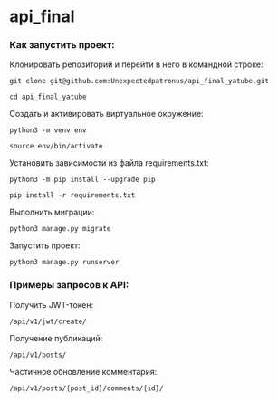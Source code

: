 # api_final

### Как запустить проект:

Клонировать репозиторий и перейти в него в командной строке:

```
git clone git@github.com:Unexpectedpatronus/api_final_yatube.git
```

```
cd api_final_yatube
```

Cоздать и активировать виртуальное окружение:

```
python3 -m venv env
```

```
source env/bin/activate
```

Установить зависимости из файла requirements.txt:

```
python3 -m pip install --upgrade pip
```

```
pip install -r requirements.txt
```

Выполнить миграции:

```
python3 manage.py migrate
```

Запустить проект:

```
python3 manage.py runserver
```

### Примеры запросов к API:

Получить JWT-токен:

```
/api/v1/jwt/create/
```

Получение публикаций:

```
/api/v1/posts/
```

Частичное обновление комментария:

```
/api/v1/posts/{post_id}/comments/{id}/
```
